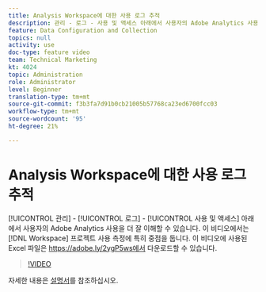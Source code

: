 ```yaml
---
title: Analysis Workspace에 대한 사용 로그 추적
description: 관리 - 로그 - 사용 및 액세스 아래에서 사용자의 Adobe Analytics 사용을 더 잘 이해할 수 있습니다. 이 비디오에서는 작업 공간 프로젝트 사용 측정에 특히 중점을 둡니다.
feature: Data Configuration and Collection
topics: null
activity: use
doc-type: feature video
team: Technical Marketing
kt: 4024
topic: Administration
role: Administrator
level: Beginner
translation-type: tm+mt
source-git-commit: f3b3fa7d91b0cb21005b57768ca23ed6700fcc03
workflow-type: tm+mt
source-wordcount: '95'
ht-degree: 21%

---
```



# Analysis Workspace에 대한 사용 로그 추적

[!UICONTROL 관리] - [!UICONTROL 로그] - [!UICONTROL 사용 및 액세스] 아래에서 사용자의 Adobe Analytics 사용을 더 잘 이해할 수 있습니다. 이 비디오에서는 [!DNL Workspace] 프로젝트 사용 측정에 특히 중점을 둡니다. 이 비디오에 사용된 Excel 파일은 https://adobe.ly/2ygP5ws에서 다운로드할 수 있습니다.

>[!VIDEO](https://video.tv.adobe.com/v/29768/?quality=12)

자세한 내용은 [설명서](https://docs.adobe.com/help/en/analytics/admin/admin-tools/logs.html)를 참조하십시오.
